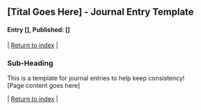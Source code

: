 ## [Tital Goes Here] - Journal Entry Template 
#### Entry [<span id="index"></span>], Published: [<span id="published"></span>]

<span id="priv_entry" style="display: inline;"></span>
| 
[Return to index](../)
| 
<span id="next_entry" style="display: inline;"></span>


### Sub-Heading

This is a template for journal entries to help keep consistency!  
[Page content goes here]


<span id="priv_entry" style="display: inline;"></span>
| 
[Return to index](../)
| 
<span id="next_entry" style="display: inline;"></span>

<script>
// Store the entry id and published values in a JS script, to make life easier with updateing links.
entry_id  = 1
published = "dd-mm-yy" 

document.getElementById("index").innerHTML = entry_id
document.getElementById("published").innerHTML   = published


next_id = entry_id + 1
priv_id = entry_id - 1

// TODO: need to find a way to prevent next page link if on last entry
// Maybe i could just use the js fetch API to see if it returns an error or not.
document.getElementById("next_entry").innerHTML = '<a href="journal_'+next_id+'">Next ></a>'

// only display the priv page link if we have gone past the first page.
if ( priv_id >= 0)
    document.getElementById("priv_entry").innerHTML = '<a href="journal_'+priv_id+'">< Priv</a>'


</script>